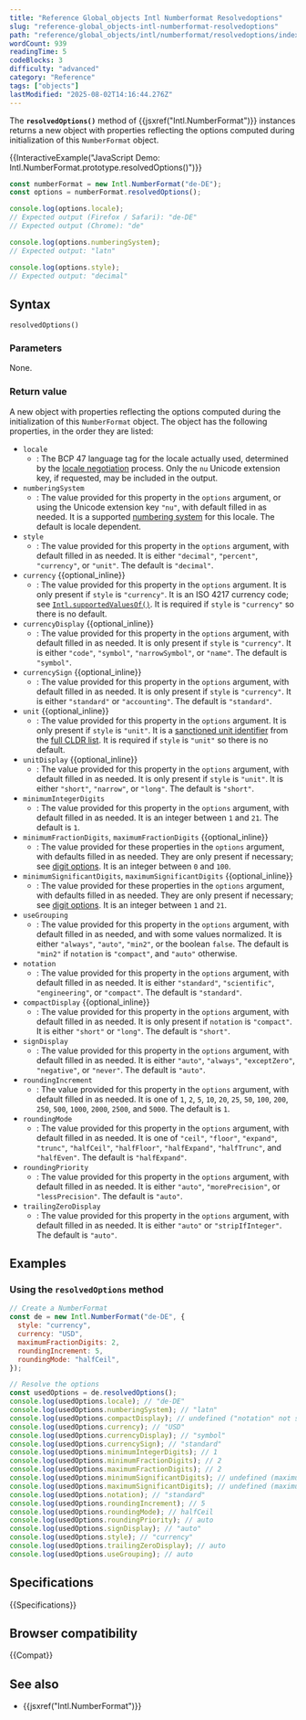 ```yaml
---
title: "Reference Global_objects Intl Numberformat Resolvedoptions"
slug: "reference-global_objects-intl-numberformat-resolvedoptions"
path: "reference/global_objects/intl/numberformat/resolvedoptions/index.md"
wordCount: 939
readingTime: 5
codeBlocks: 3
difficulty: "advanced"
category: "Reference"
tags: ["objects"]
lastModified: "2025-08-02T14:16:44.276Z"
---
```



The **`resolvedOptions()`** method of {{jsxref("Intl.NumberFormat")}} instances returns a new object with properties reflecting the options computed during initialization of this `NumberFormat` object.

{{InteractiveExample("JavaScript Demo: Intl.NumberFormat.prototype.resolvedOptions()")}}

```js interactive-example
const numberFormat = new Intl.NumberFormat("de-DE");
const options = numberFormat.resolvedOptions();

console.log(options.locale);
// Expected output (Firefox / Safari): "de-DE"
// Expected output (Chrome): "de"

console.log(options.numberingSystem);
// Expected output: "latn"

console.log(options.style);
// Expected output: "decimal"
```

## Syntax

```js-nolint
resolvedOptions()
```

### Parameters

None.

### Return value

A new object with properties reflecting the options computed during the initialization of this `NumberFormat` object. The object has the following properties, in the order they are listed:

- `locale`
  - : The BCP 47 language tag for the locale actually used, determined by the [locale negotiation](/en-US/docs/Web/JavaScript/Reference/Global_Objects/Intl#locale_identification_and_negotiation) process. Only the `nu` Unicode extension key, if requested, may be included in the output.
- `numberingSystem`
  - : The value provided for this property in the `options` argument, or using the Unicode extension key `"nu"`, with default filled in as needed. It is a supported [numbering system](/en-US/docs/Web/JavaScript/Reference/Global_Objects/Intl/supportedValuesOf#supported_numbering_system_types) for this locale. The default is locale dependent.
- `style`
  - : The value provided for this property in the `options` argument, with default filled in as needed. It is either `"decimal"`, `"percent"`, `"currency"`, or `"unit"`. The default is `"decimal"`.
- `currency` {{optional_inline}}
  - : The value provided for this property in the `options` argument. It is only present if `style` is `"currency"`. It is an ISO 4217 currency code; see [`Intl.supportedValuesOf()`](/en-US/docs/Web/JavaScript/Reference/Global_Objects/Intl/supportedValuesOf#supported_currency_identifiers). It is required if `style` is `"currency"` so there is no default.
- `currencyDisplay` {{optional_inline}}
  - : The value provided for this property in the `options` argument, with default filled in as needed. It is only present if `style` is `"currency"`. It is either `"code"`, `"symbol"`, `"narrowSymbol"`, or `"name"`. The default is `"symbol"`.
- `currencySign` {{optional_inline}}
  - : The value provided for this property in the `options` argument, with default filled in as needed. It is only present if `style` is `"currency"`. It is either `"standard"` or `"accounting"`. The default is `"standard"`.
- `unit` {{optional_inline}}
  - : The value provided for this property in the `options` argument. It is only present if `style` is `"unit"`. It is a [sanctioned unit identifier](https://tc39.es/ecma402/#table-sanctioned-single-unit-identifiers) from the [full CLDR list](https://github.com/unicode-org/cldr/blob/main/common/validity/unit.xml). It is required if `style` is `"unit"` so there is no default.
- `unitDisplay` {{optional_inline}}
  - : The value provided for this property in the `options` argument, with default filled in as needed. It is only present if `style` is `"unit"`. It is either `"short"`, `"narrow"`, or `"long"`. The default is `"short"`.
- `minimumIntegerDigits`
  - : The value provided for this property in the `options` argument, with default filled in as needed. It is an integer between `1` and `21`. The default is `1`.
- `minimumFractionDigits`, `maximumFractionDigits` {{optional_inline}}
  - : The value provided for these properties in the `options` argument, with defaults filled in as needed. They are only present if necessary; see [digit options](/en-US/docs/Web/JavaScript/Reference/Global_Objects/Intl/NumberFormat/NumberFormat#digit_options). It is an integer between `0` and `100`.
- `minimumSignificantDigits`, `maximumSignificantDigits` {{optional_inline}}
  - : The value provided for these properties in the `options` argument, with defaults filled in as needed. They are only present if necessary; see [digit options](/en-US/docs/Web/JavaScript/Reference/Global_Objects/Intl/NumberFormat/NumberFormat#digit_options). It is an integer between `1` and `21`.
- `useGrouping`
  - : The value provided for this property in the `options` argument, with default filled in as needed, and with some values normalized. It is either `"always"`, `"auto"`, `"min2"`, or the boolean `false`. The default is `"min2"` if `notation` is `"compact"`, and `"auto"` otherwise.
- `notation`
  - : The value provided for this property in the `options` argument, with default filled in as needed. It is either `"standard"`, `"scientific"`, `"engineering"`, or `"compact"`. The default is `"standard"`.
- `compactDisplay` {{optional_inline}}
  - : The value provided for this property in the `options` argument, with default filled in as needed. It is only present if `notation` is `"compact"`. It is either `"short"` or `"long"`. The default is `"short"`.
- `signDisplay`
  - : The value provided for this property in the `options` argument, with default filled in as needed. It is either `"auto"`, `"always"`, `"exceptZero"`, `"negative"`, or `"never"`. The default is `"auto"`.
- `roundingIncrement`
  - : The value provided for this property in the `options` argument, with default filled in as needed. It is one of `1`, `2`, `5`, `10`, `20`, `25`, `50`, `100`, `200`, `250`, `500`, `1000`, `2000`, `2500`, and `5000`. The default is `1`.
- `roundingMode`
  - : The value provided for this property in the `options` argument, with default filled in as needed. It is one of `"ceil"`, `"floor"`, `"expand"`, `"trunc"`, `"halfCeil"`, `"halfFloor"`, `"halfExpand"`, `"halfTrunc"`, and `"halfEven"`. The default is `"halfExpand"`.
- `roundingPriority`
  - : The value provided for this property in the `options` argument, with default filled in as needed. It is either `"auto"`, `"morePrecision"`, or `"lessPrecision"`. The default is `"auto"`.
- `trailingZeroDisplay`
  - : The value provided for this property in the `options` argument, with default filled in as needed. It is either `"auto"` or `"stripIfInteger"`. The default is `"auto"`.

## Examples

### Using the `resolvedOptions` method

```js
// Create a NumberFormat
const de = new Intl.NumberFormat("de-DE", {
  style: "currency",
  currency: "USD",
  maximumFractionDigits: 2,
  roundingIncrement: 5,
  roundingMode: "halfCeil",
});

// Resolve the options
const usedOptions = de.resolvedOptions();
console.log(usedOptions.locale); // "de-DE"
console.log(usedOptions.numberingSystem); // "latn"
console.log(usedOptions.compactDisplay); // undefined ("notation" not set to "compact")
console.log(usedOptions.currency); // "USD"
console.log(usedOptions.currencyDisplay); // "symbol"
console.log(usedOptions.currencySign); // "standard"
console.log(usedOptions.minimumIntegerDigits); // 1
console.log(usedOptions.minimumFractionDigits); // 2
console.log(usedOptions.maximumFractionDigits); // 2
console.log(usedOptions.minimumSignificantDigits); // undefined (maximumFractionDigits is set)
console.log(usedOptions.maximumSignificantDigits); // undefined (maximumFractionDigits is set)
console.log(usedOptions.notation); // "standard"
console.log(usedOptions.roundingIncrement); // 5
console.log(usedOptions.roundingMode); // halfCeil
console.log(usedOptions.roundingPriority); // auto
console.log(usedOptions.signDisplay); // "auto"
console.log(usedOptions.style); // "currency"
console.log(usedOptions.trailingZeroDisplay); // auto
console.log(usedOptions.useGrouping); // auto
```

## Specifications

{{Specifications}}

## Browser compatibility

{{Compat}}

## See also

- {{jsxref("Intl.NumberFormat")}}
